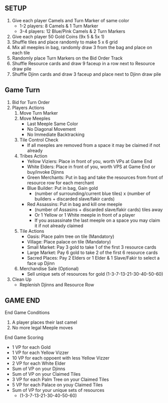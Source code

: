 
## SETUP

1. Give each player Camels and Turn Marker of same color
    * 1-2 players: 8 Camels & 1 Turn Marker
    * 3-4 players: 12 Blue/Pink Camels & 2 Turn Markers
2. Give each player 50 Gold Coins (9x 5 & 5x 1)
3. Shuffle tiles and place randomly to make 5 x 6 grid
4. Mix all meeples in bag, randomly draw 3 from the bag and place on each tile
5. Randomly place Turn Markers on the Bid Order Track
6. Shuffle Resource cards and draw 9 faceup in a row next to Resource draw pile
7. Shuffle Djinn cards and draw 3 faceup and place next to Djinn draw pile

## Game Turn

1. Bid for Turn Order
2. Players Actions
    1. Move Turn Marker
    2. Move Meeples
        * Last Meeple Same Color
        * No Diagonal Movement
        * No Immediate Backtracking
    3. Tile Control Check
        * If all meeples are removed from a space it may be claimed if not already
    4. Tribes Action
        * Yellow Viziers: Place in front of you, worth VPs at Game End
        * White Elders: Place in front of you, worth VPS at Game End or buy/invoke Djinns
        * Green Merchants: Put in bag and take the resources from front of resource row for each merchant
        * Blue Builder: Put in bag, Gain gold
            * (number of surrounding/current blue tiles) x (number of builders + discarded slave/fakir cards)
        * Red Assassins: Put in bag and kill one meeple
            * (number of Assasins + discarded slave/fakir cards) tiles away
            * Or 1 Yellow or 1 White meeple in front of a player
            * If you assassinate the last meeple on a space you may claim it if not already claimed
    5. Tile Actions
        * Oasis: Place palm tree on tile (Mandatory)
        * Village: Place palace on tile (Mandatory)
        * Small Market: Pay 3 gold to take 1 of the first 3 resource cards
        * Large Market: Pay 6 gold to take 2 of the first 6 resource cards
        * Sacred Places: Pay 2 Elders or 1 Elder & 1 Slave/Fakir to select a face up Djinn
    6. Merchandise Sale (Optional)
        * Sell unique sets of resources for gold (1-3-7-13-21-30-40-50-60)
3. Clean Up
    * Replenish Djinns and Resource Row

## GAME END

End Game Conditions
  1. A player places their last camel
  2. No more legal Meeple moves

End Game Scoring
  * 1 VP for each Gold
  * 1 VP for each Yellow Vizzer
  * 10 VP for each oppoent with less Yellow Vizzer
  * 2 VP for each White Elder
  * Sum of VP on your Djinns
  * Sum of VP on your Claimed Tiles
  * 3 VP for each Palm Tree on your Claimed Tiles
  * 5 VP for each Palace on youy Claimed Tiles
  * Sum of VP for your unique sets of resources
      * (1-3-7-13-21-30-40-50-60)

